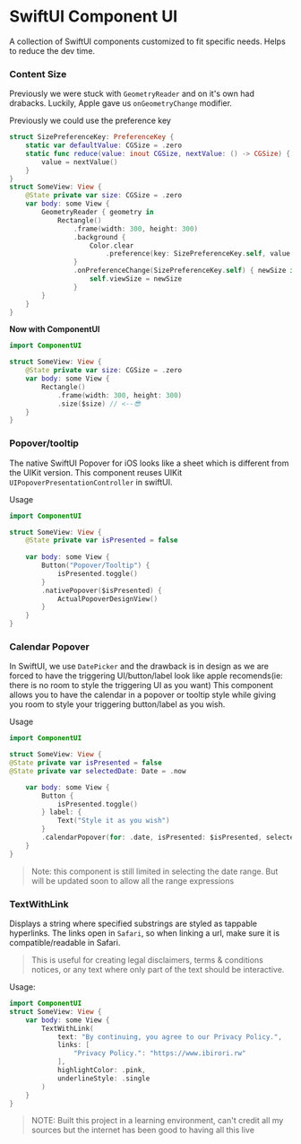 # SwiftUI Component UI

A collection of SwiftUI components customized to fit specific needs. Helps to reduce the dev time.

### Content Size

Previously we were stuck with `GeometryReader` and on it's own had drabacks. Luckily, Apple gave us `onGeometryChange` modifier.

Previously we could use the preference key
```swift
struct SizePreferenceKey: PreferenceKey {
    static var defaultValue: CGSize = .zero
    static func reduce(value: inout CGSize, nextValue: () -> CGSize) {
        value = nextValue()
    }
}
struct SomeView: View {
    @State private var size: CGSize = .zero
    var body: some View {
        GeometryReader { geometry in
            Rectangle()
                .frame(width: 300, height: 300)
                .background {
                    Color.clear
                        .preference(key: SizePreferenceKey.self, value: geometry.size)
                }
                .onPreferenceChange(SizePreferenceKey.self) { newSize in
                    self.viewSize = newSize
                }
        }
    }
}
```

**Now with ComponentUI**

```swift
import ComponentUI

struct SomeView: View {
    @State private var size: CGSize = .zero
    var body: some View {
        Rectangle()
            .frame(width: 300, height: 300)
            .size($size) // <--😎
    }
}
```

### Popover/tooltip

The native SwiftUI Popover for iOS looks like a sheet which is different from the UIKit version.
This component reuses UIKit `UIPopoverPresentationController` in swiftUI.

Usage
```swift
import ComponentUI

struct SomeView: View {
	@State private var isPresented = false
	
	var body: some View {
		Button("Popover/Tooltip") {
			isPresented.toggle()
		}
		.nativePopover($isPresented) {
			ActualPopoverDesignView()
		}
	}
}
```

### Calendar Popover

In SwiftUI, we use `DatePicker` and the drawback is in design as we are forced to have the triggering UI/button/label look like apple recomends(ie: there is no room to style the triggering UI as you want)
This component allows you to have the calendar in a popover or tooltip style while giving you room to style your triggering button/label as you wish.

Usage
```swift
import ComponentUI

struct SomeView: View {
@State private var isPresented = false
@State private var selectedDate: Date = .now

	var body: some View {
		Button {
			isPresented.toggle()
		} label: {
			Text("Style it as you wish")
		}
		.calendarPopover(for: .date, isPresented: $isPresented, selected: $selectedDate)
	}
}
```
> Note: this component is still limited in selecting the date range. But will be updated soon to allow all the range expressions

### TextWithLink

Displays a string where specified substrings are styled as tappable hyperlinks. The links open in `Safari`, so when linking a url, make sure it is compatible/readable in Safari.

> This is useful for creating legal disclaimers, terms & conditions notices, or any text where only part of the text should be interactive.

Usage:
```swift
import ComponentUI
struct SomeView: View {
	var body: some View {
		TextWithLink(
			text: "By continuing, you agree to our Privacy Policy.",
			links: [
				"Privacy Policy.": "https://www.ibirori.rw"
			],
			highlightColor: .pink,
			underlineStyle: .single
		)
	}
}
```

> NOTE:
> Built this project in a learning environment, can't credit all my sources but the internet has been good to having all this live
